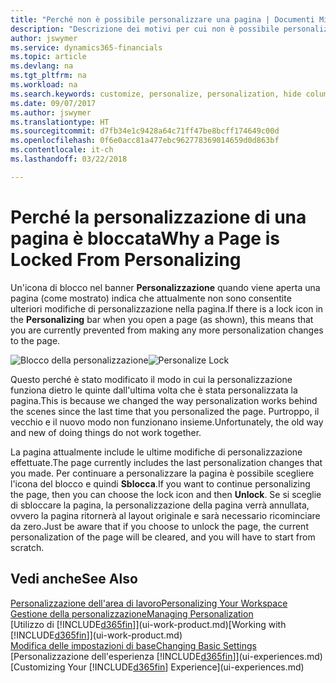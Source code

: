 ```yaml
---
title: "Perché non è possibile personalizzare una pagina | Documenti Microsoft"
description: "Descrizione dei motivi per cui non è possibile personalizzare una pagina e delle azioni che è possibile intraprendere per sbloccare la pagina e personalizzarla."
author: jswymer
ms.service: dynamics365-financials
ms.topic: article
ms.devlang: na
ms.tgt_pltfrm: na
ms.workload: na
ms.search.keywords: customize, personalize, personalization, hide columns, remove fields, move fields
ms.date: 09/07/2017
ms.author: jswymer
ms.translationtype: HT
ms.sourcegitcommit: d7fb34e1c9428a64c71ff47be8bcff174649c00d
ms.openlocfilehash: 0f6e0acc81a477ebc962778369014659d0d863bf
ms.contentlocale: it-ch
ms.lasthandoff: 03/22/2018

---
```

# <a name="why-a-page-is-locked-from-personalizing"></a><span data-ttu-id="bba4a-103">Perché la personalizzazione di una pagina è bloccata</span><span class="sxs-lookup"><span data-stu-id="bba4a-103">Why a Page is Locked From Personalizing</span></span>
<span data-ttu-id="bba4a-104">Un'icona di blocco nel banner **Personalizzazione** quando viene aperta una pagina (come mostrato) indica che attualmente non sono consentite ulteriori modifiche di personalizzazione nella pagina.</span><span class="sxs-lookup"><span data-stu-id="bba4a-104">If there is a lock icon in the **Personalizing** bar when you open a page (as shown), this means that you are currently prevented from making any more personalization changes to the page.</span></span>

<span data-ttu-id="bba4a-105">![Blocco della personalizzazione](media/personalization-locked.png "Blocco della personalizzazione")</span><span class="sxs-lookup"><span data-stu-id="bba4a-105">![Personalize Lock](media/personalization-locked.png "Personalize lock")</span></span>

<span data-ttu-id="bba4a-106">Questo perché è stato modificato il modo in cui la personalizzazione funziona dietro le quinte dall'ultima volta che è stata personalizzata la pagina.</span><span class="sxs-lookup"><span data-stu-id="bba4a-106">This is because we changed the way personalization works behind the scenes since the last time that you personalized the page.</span></span> <span data-ttu-id="bba4a-107">Purtroppo, il vecchio e il nuovo modo non funzionano insieme.</span><span class="sxs-lookup"><span data-stu-id="bba4a-107">Unfortunately, the old way and new of doing things do not work together.</span></span>

<span data-ttu-id="bba4a-108">La pagina attualmente include le ultime modifiche di personalizzazione effettuate.</span><span class="sxs-lookup"><span data-stu-id="bba4a-108">The page currently includes the last personalization changes that you made.</span></span> <span data-ttu-id="bba4a-109">Per continuare a personalizzare la pagina è possibile scegliere l'icona del blocco e quindi **Sblocca**.</span><span class="sxs-lookup"><span data-stu-id="bba4a-109">If you want to continue personalizing the page, then you can choose the lock icon and then **Unlock**.</span></span> <span data-ttu-id="bba4a-110">Se si sceglie di sbloccare la pagina, la personalizzazione della pagina verrà annullata, ovvero la pagina ritornerà al layout originale e sarà necessario ricominciare da zero.</span><span class="sxs-lookup"><span data-stu-id="bba4a-110">Just be aware that if you choose to unlock the page, the current personalization of the page will be cleared, and you will have to start from scratch.</span></span>


## <a name="see-also"></a><span data-ttu-id="bba4a-111">Vedi anche</span><span class="sxs-lookup"><span data-stu-id="bba4a-111">See Also</span></span>
[<span data-ttu-id="bba4a-112">Personalizzazione dell'area di lavoro</span><span class="sxs-lookup"><span data-stu-id="bba4a-112">Personalizing Your Workspace</span></span>](ui-personalization-manage.md)  
[<span data-ttu-id="bba4a-113">Gestione della personalizzazione</span><span class="sxs-lookup"><span data-stu-id="bba4a-113">Managing Personalization</span></span>](ui-personalization-manage.md)  
<span data-ttu-id="bba4a-114">[Utilizzo di [!INCLUDE[d365fin](includes/d365fin_md.md)]](ui-work-product.md)</span><span class="sxs-lookup"><span data-stu-id="bba4a-114">[Working with [!INCLUDE[d365fin](includes/d365fin_md.md)]](ui-work-product.md)</span></span>  
[<span data-ttu-id="bba4a-115">Modifica delle impostazioni di base</span><span class="sxs-lookup"><span data-stu-id="bba4a-115">Changing Basic Settings</span></span>](ui-change-basic-settings.md)  
<span data-ttu-id="bba4a-116">[Personalizzazione dell'esperienza [!INCLUDE[d365fin](includes/d365fin_md.md)]](ui-experiences.md)</span><span class="sxs-lookup"><span data-stu-id="bba4a-116">[Customizing Your [!INCLUDE[d365fin](includes/d365fin_md.md)] Experience](ui-experiences.md)</span></span>  

